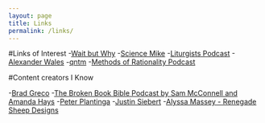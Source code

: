 ```yaml
---
layout: page
title: Links
permalink: /links/
---
```


#Links of Interest
 -[Wait but Why](http://waitbutwhy.com) 
 -[Science Mike](http://mikemchargue.com/) 
 -[Liturgists Podcast](http://www.theliturgists.com/podcast/)
 -[Alexander Wales](https://www.fanfiction.net/u/4976703/alexanderwales)
 -[qntm](qntm.com)
 -[Methods of Rationality Podcast](hpmor.com)

#Content creators I Know

 -[Brad Greco](http://bgreco.net) 
 -[The Broken Book Bible Podcast by Sam McConnell and Amanda Hays](http://www.brokenbookpodcast.com/67135) 
 -[Peter Plantinga](http://massey-plantinga.com) 
 -[Justin Siebert](https://www.youtube.com/channel/UCly58gB7268VKzsH4zlMMvQ)
 -[Alyssa Massey - Renegade Sheep Designs](etsy.com/shop/renegadesheepdesigns)
 